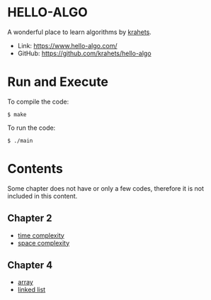 # HELLO-ALGO

A wonderful place to learn algorithms by [krahets](https://github.com/krahets).

* Link: https://www.hello-algo.com/
* GitHub: https://github.com/krahets/hello-algo

# Run and Execute

To compile the code:
```
$ make
```

To run the code:
```
$ ./main
```

# Contents

Some chapter does not have or only a few codes, therefore it is not included in this content.

## Chapter 2

* [time complexity](./chapter2/time_complexity.c)
* [space complexity](./chapter2/space_complexity.c)

## Chapter 4

* [array](./chapter4/array/main.c)
* [linked list](./chapter4/linked_list/main.c)
